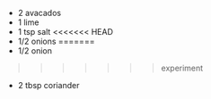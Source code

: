 * 2 avacados
* 1 lime
* 1 tsp salt
<<<<<<< HEAD
* 1/2 onions
=======
* 1/2 onion
>>>>>>> experiment
* 2 tbsp coriander